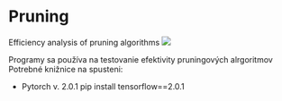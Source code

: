 # Pruning
Efficiency analysis of pruning algorithms
![](https://img.shields.io/badge/PyTorch-v.%202.0.1-orange)

Programy sa používa na testovanie efektivity pruningových alrgoritmov
Potrebné knižnice na spusteni:<br />
- Pytorch v. 2.0.1  pip install tensorflow==2.0.1 
